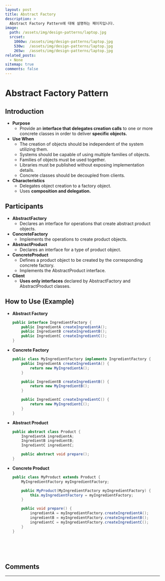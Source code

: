 ```yaml
---
layout: post
title: Abstract Factory
description: >
  Abstract Factory Pattern에 대해 설명하는 페이지입니다.
image: 
  path: /assets/img/design-patterns/laptop.jpg
  srcset:
    1060w: /assets/img/design-patterns/laptop.jpg
    530w:  /assets/img/design-patterns/laptop.jpg
    265w:  /assets/img/design-patterns/laptop.jpg
related_posts:
  - None
sitemap: true
comments: false
---
```


# Abstract Factory Pattern

## Introduction
- **Purpose**
  - Provide an **interface that delegates creation calls** to one or more concrete classes in order to deliver **specific objects.**
- **Use When**
  - The creation of objects should be independent of the system utilizing them.
  - Systems should be capable of using multiple families of objects.
  - Families of objects must be used together.
  - Libraries must be published without exposing implementation details.
  - Concrete classes should be decoupled from clients.
- **Characteristics**
  - Delegates object creation to a factory object.
  - Uses **composition and delegation.**

## Participants
- **AbstractFactory**
  - Declares an interface for operations that create abstract product objects.
- **ConcreteFactory**
  - Implements the operations to create product objects.
- **AbstractProduct**
  - Declares an interface for a type of product object.
- **ConcreteProduct**
  - Defines a product object to be created by the corresponding concrete factory.
  - Implements the AbstractProduct interface.
- **Client**
  - **Uses only interfaces** declared by AbstractFactory and AbstractProduct classes.

## How to Use (Example)
- **Abstract Factory**
  ```java
  public interface IngredientFactory {
      public IngredientA createIngredientA();
      public IngredientB createIngredientB();
      public IngredientC createIngredientC();
  }
  ```

- **Concrete Factory**
  ```java
  public class MyIngredientFactory implements IngredientFactory {
      public IngredientA createIngredientA() {
          return new MyIngredientA();
      }

      public IngredientB createIngredientB() {
          return new MyIngredientB();
      }

      public IngredientC createIngredientC() {
          return new MyIngredientC();
      }
  }
  ```

- **Abstract Product**
  ```java
  public abstract class Product {
      IngredientA ingredientA;
      IngredientB ingredientB;
      IngredientC ingredientC;

      public abstract void prepare();
  }
  ```

- **Concrete Product**
  ```java
  public class MyProduct extends Product {
      MyIngredientFactory myIngredientFactory;

      public MyProduct(MyIngredientFactory myIngredientFactory) {
          this.myIngredientFactory = myIngredientFactory;
      }

      public void prepare() {
          ingredientA = myIngredientFactory.createIngredientA();
          ingredientB = myIngredientFactory.createIngredientB();
          ingredientC = myIngredientFactory.createIngredientC();
      }
  }
  ```

<br />  
<br />
<br />

## Comments
<hr />
<script
  src="https://utteranc.es/client.js"
  repo="HyunJinNo/HyunJinNo.github.io"
  issue-term="pathname"
  theme="github-light"
  crossorigin="anonymous"
  async
></script>